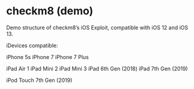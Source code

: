 # checkm8 (demo)
Demo structure of checkm8’s iOS Exploit, compatible with iOS 12 and iOS 13.

iDevices compatible:

iPhone 5s
iPhone 7
iPhone 7 Plus


iPad Air 1
iPad Mini 2
iPad Mini 3
iPad 6th Gen (2018)
iPad 7th Gen (2019) 


iPod Touch 7th Gen (2019)


